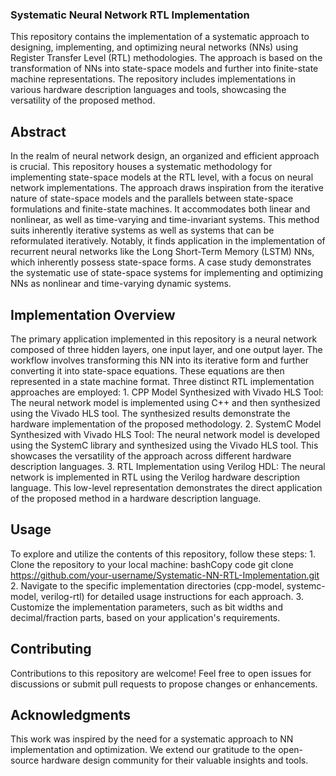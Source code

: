 ﻿### Systematic Neural Network RTL Implementation
This repository contains the implementation of a systematic approach to designing, implementing, and optimizing neural networks (NNs) using Register Transfer Level (RTL) methodologies. The approach is based on the transformation of NNs into state-space models and further into finite-state machine representations. The repository includes implementations in various hardware description languages and tools, showcasing the versatility of the proposed method.
## Abstract
In the realm of neural network design, an organized and efficient approach is crucial. This repository houses a systematic methodology for implementing state-space models at the RTL level, with a focus on neural network implementations. The approach draws inspiration from the iterative nature of state-space models and the parallels between state-space formulations and finite-state machines. It accommodates both linear and nonlinear, as well as time-varying and time-invariant systems. This method suits inherently iterative systems as well as systems that can be reformulated iteratively. Notably, it finds application in the implementation of recurrent neural networks like the Long Short-Term Memory (LSTM) NNs, which inherently possess state-space forms. A case study demonstrates the systematic use of state-space systems for implementing and optimizing NNs as nonlinear and time-varying dynamic systems.
## Implementation Overview
The primary application implemented in this repository is a neural network composed of three hidden layers, one input layer, and one output layer. The workflow involves transforming this NN into its iterative form and further converting it into state-space equations. These equations are then represented in a state machine format. Three distinct RTL implementation approaches are employed:
    1. CPP Model Synthesized with Vivado HLS Tool: The neural network model is implemented using C++ and then synthesized using the Vivado HLS tool. The synthesized results demonstrate the hardware implementation of the proposed methodology.
    2. SystemC Model Synthesized with Vivado HLS Tool: The neural network model is developed using the SystemC library and synthesized using the Vivado HLS tool. This showcases the versatility of the approach across different hardware description languages.
    3. RTL Implementation using Verilog HDL: The neural network is implemented in RTL using the Verilog hardware description language. This low-level representation demonstrates the direct application of the proposed method in a hardware description language.
## Usage
To explore and utilize the contents of this repository, follow these steps:
    1. Clone the repository to your local machine:
       bashCopy code
       git clone https://github.com/your-username/Systematic-NN-RTL-Implementation.git
    2. Navigate to the specific implementation directories (cpp-model, systemc-model, verilog-rtl) for detailed usage instructions for each approach.
    3. Customize the implementation parameters, such as bit widths and decimal/fraction parts, based on your application's requirements.
## Contributing
Contributions to this repository are welcome! Feel free to open issues for discussions or submit pull requests to propose changes or enhancements.
## Acknowledgments
This work was inspired by the need for a systematic approach to NN implementation and optimization. We extend our gratitude to the open-source hardware design community for their valuable insights and tools.

